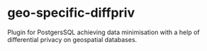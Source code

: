 # geo-specific-diffpriv
Plugin for PostgersSQL achieving data minimisation with a help of differential privacy on geospatial databases.
